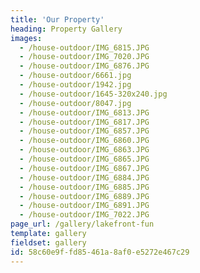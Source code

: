 ```yaml
---
title: 'Our Property'
heading: Property Gallery
images:
  - /house-outdoor/IMG_6815.JPG
  - /house-outdoor/IMG_7020.JPG
  - /house-outdoor/IMG_6876.JPG
  - /house-outdoor/6661.jpg
  - /house-outdoor/1942.jpg
  - /house-outdoor/1645-320x240.jpg
  - /house-outdoor/8047.jpg
  - /house-outdoor/IMG_6813.JPG
  - /house-outdoor/IMG_6817.JPG
  - /house-outdoor/IMG_6857.JPG
  - /house-outdoor/IMG_6860.JPG
  - /house-outdoor/IMG_6863.JPG
  - /house-outdoor/IMG_6865.JPG
  - /house-outdoor/IMG_6867.JPG
  - /house-outdoor/IMG_6884.JPG
  - /house-outdoor/IMG_6885.JPG
  - /house-outdoor/IMG_6889.JPG
  - /house-outdoor/IMG_6891.JPG
  - /house-outdoor/IMG_7022.JPG
page_url: /gallery/lakefront-fun
template: gallery
fieldset: gallery
id: 58c60e9f-fd85-461a-8af0-e5272e467c29
---
```

